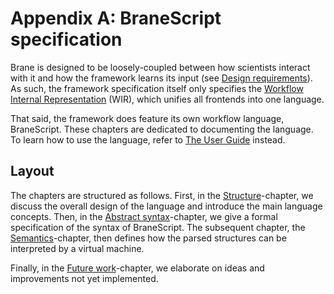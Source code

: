 # Appendix A: BraneScript specification
Brane is designed to be loosely-coupled between how scientists interact with it and how the framework learns its input (see [Design requirements](../../../requirements/introduction.md)). As such, the framework specification itself only specifies the [Workflow Internal Representation](TODO) (WIR), which unifies all frontends into one language.

That said, the framework does feature its own workflow language, BraneScript. These chapters are dedicated to documenting the language. To learn how to use the language, refer to [The User Guide](https://wiki.enablingpersonalizedinterventions.nl/user-guide/branescript/introduction.html) instead.


## Layout
The chapters are structured as follows. First, in the [Structure](./structure.md)-chapter, we discuss the overall design of the language and introduce the main language concepts. Then, in the [Abstract syntax](./syntax.md)-chapter, we give a formal specification of the syntax of BraneScript. The subsequent chapter, the [Semantics](./semantics.md)-chapter, then defines how the parsed structures can be interpreted by a virtual machine.

Finally, in the [Future work](./future.md)-chapter, we elaborate on ideas and improvements not yet implemented.
